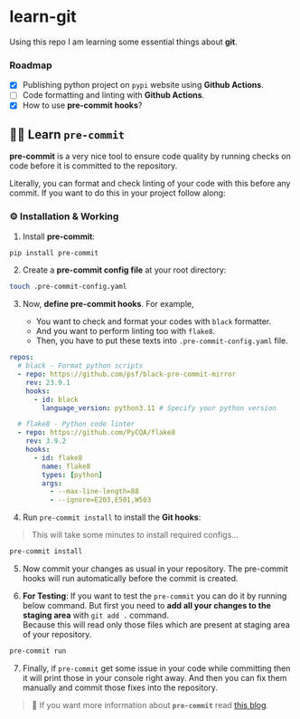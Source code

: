 # learn-git

Using this repo I am learning some essential things about **git**.

### Roadmap

- [x] Publishing python project on `pypi` website using **Github Actions**.
- [ ] Code formatting and linting with **Github Actions**.
- [x] How to use **pre-commit hooks**?

## 🧑‍🏫 Learn `pre-commit`

**pre-commit** is a very nice tool to ensure code quality by running checks on code before it is committed to the repository.

Literally, you can format and check linting of your code with this before any commit. If you want to do this in your project follow along:

### ⚙️ Installation & Working

1. Install **pre-commit**:

```sh
pip install pre-commit
```

2. Create a **pre-commit config file** at your root directory:

```sh
touch .pre-commit-config.yaml
```

3. Now, **define pre-commit hooks**. For example,

   - You want to check and format your codes with `black` formatter.
   - And you want to perform linting too with `flake8`.
   - Then, you have to put these texts into `.pre-commit-config.yaml` file.

```yaml
repos:
  # black - Format python scripts
  - repo: https://github.com/psf/black-pre-commit-mirror
    rev: 23.9.1
    hooks:
      - id: black
        language_version: python3.11 # Specify your python version

  # flake8 - Python code linter
  - repo: https://github.com/PyCQA/flake8
    rev: 3.9.2
    hooks:
      - id: flake8
        name: flake8
        types: [python]
        args:
          - --max-line-length=88
          - --ignore=E203,E501,W503
```

4. Run `pre-commit install` to install the **Git hooks**:

> This will take some minutes to install required configs...

```sh
pre-commit install
```

5. Now commit your changes as usual in your repository. The pre-commit hooks will run automatically before the commit is created.

6. **For Testing**: If you want to test the `pre-commit` you can do it by running below command. But first you need to **add all your changes to the staging area** with `git add .` command.  
   Because this will read only those files which are present at staging area of your repository.

```sh
pre-commit run
```

7. Finally, if `pre-commit` get some issue in your code while committing then it will print those in your console right away. And then you can fix them manually and commit those fixes into the repository.

> 📄 If you want more information about **`pre-commit`** read [this blog](https://dev.to/techishdeep/maximize-your-python-efficiency-with-pre-commit-a-complete-but-concise-guide-39a5).
